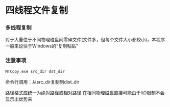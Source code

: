 # 四线程文件复制

### 多线程复制

对于大量位于不同物理磁盘间零碎文件(文件多，但每个文件大小都较小)，本程序一般来说快于Windows的“复制粘贴”

### 注意事项

```C++
MTCopy.exe src_dir dst_dir
```

命令行调用：从src_dir复制到dist_dir

路径格式应统一为绝对路径或相对路径
在相同物理磁盘直接可能由于I\O限制不会显示出优势来
